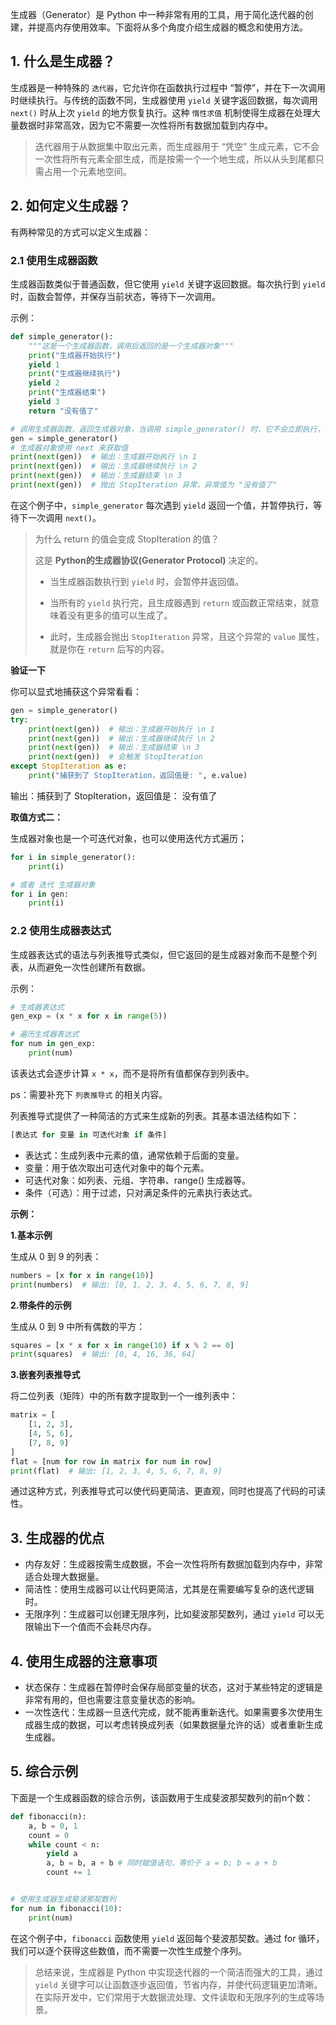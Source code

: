 生成器（Generator）是 Python 中一种非常有用的工具，用于简化迭代器的创建，并提高内存使用效率。下面将从多个角度介绍生成器的概念和使用方法。

## 1. 什么是生成器？

生成器是一种特殊的 `迭代器`，它允许你在函数执行过程中 “暂停”，并在下一次调用时继续执行。与传统的函数不同，生成器使用 `yield` 关键字返回数据，每次调用 `next()` 时从上次 `yield` 的地方恢复执行。这种 `惰性求值` 机制使得生成器在处理大量数据时非常高效，因为它不需要一次性将所有数据加载到内存中。

> 迭代器用于从数据集中取出元素，而生成器用于 “凭空” 生成元素，它不会一次性将所有元素全部生成，而是按需一个一个地生成，所以从头到尾都只需占用一个元素地空间。

## 2. 如何定义生成器？

有两种常见的方式可以定义生成器：

### 2.1 使用生成器函数

生成器函数类似于普通函数，但它使用 `yield` 关键字返回数据。每次执行到 `yield` 时，函数会暂停，并保存当前状态，等待下一次调用。

示例：

```python
def simple_generator():
    """这是一个生成器函数，调用后返回的是一个生成器对象"""
    print("生成器开始执行")
    yield 1
    print("生成器继续执行")
    yield 2
    print("生成器结束")
    yield 3
    return "没有值了"

# 调用生成器函数，返回生成器对象，当调用 simple_generator() 时，它不会立即执行，而是返回一个生成器对象，等你调用 next() 的时候，它才开始执行。
gen = simple_generator()
# 生成器对象使用 next 来获取值
print(next(gen))  # 输出：生成器开始执行 \n 1
print(next(gen))  # 输出：生成器继续执行 \n 2
print(next(gen))  # 输出：生成器结束 \n 3
print(next(gen))  # 抛出 StopIteration 异常，异常值为 "没有值了"
```

在这个例子中，`simple_generator` 每次遇到 `yield` 返回一个值，并暂停执行，等待下一次调用 `next()`。

> 为什么 return 的值会变成 StopIteration 的值？
>
> 这是 **Python的生成器协议(Generator Protocol)** 决定的。
>
> * 当生成器函数执行到 `yield` 时，会暂停并返回值。
>
> * 当所有的 `yield` 执行完，且生成器遇到 `return` 或函数正常结束，就意味着没有更多的值可以生成了。
>
> * 此时，生成器会抛出 `StopIteration` 异常，且这个异常的 `value` 属性，就是你在 `return` 后写的内容。

**验证一下**

你可以显式地捕获这个异常看看：

```python
gen = simple_generator()
try:
    print(next(gen))  # 输出：生成器开始执行 \n 1
    print(next(gen))  # 输出：生成器继续执行 \n 2
    print(next(gen))  # 输出：生成器结束 \n 3
    print(next(gen))  # 会触发 StopIteration
except StopIteration as e:
    print("捕获到了 StopIteration，返回值是: ", e.value)
```

输出：捕获到了 StopIteration，返回值是： 没有值了

**取值方式二：**

生成器对象也是一个可迭代对象，也可以使用迭代方式遍历；

```python
for i in simple_generator():
    print(i)

# 或者 迭代 生成器对象
for i in gen:
    print(i)
```



### 2.2 使用生成器表达式

生成器表达式的语法与列表推导式类似，但它返回的是生成器对象而不是整个列表，从而避免一次性创建所有数据。

示例：

```python
# 生成器表达式
gen_exp = (x * x for x in range(5))

# 遍历生成器表达式
for num in gen_exp:
    print(num)
```

该表达式会逐步计算 `x * x`，而不是将所有值都保存到列表中。

ps：需要补充下 `列表推导式` 的相关内容。

列表推导式提供了一种简洁的方式来生成新的列表。其基本语法结构如下：

```python
[表达式 for 变量 in 可迭代对象 if 条件]
```

- 表达式：生成列表中元素的值，通常依赖于后面的变量。
- 变量：用于依次取出可迭代对象中的每个元素。
- 可迭代对象：如列表、元组、字符串、range() 生成器等。
- 条件（可选）：用于过滤，只对满足条件的元素执行表达式。

**示例：**

**1.基本示例**

生成从 0 到 9 的列表：

```python
numbers = [x for x in range(10)]
print(numbers)  # 输出: [0, 1, 2, 3, 4, 5, 6, 7, 8, 9]
```

**2.带条件的示例**

生成从 0 到 9 中所有偶数的平方：

```python
squares = [x * x for x in range(10) if x % 2 == 0]
print(squares)  # 输出: [0, 4, 16, 36, 64]
```

**3.嵌套列表推导式**

将二位列表（矩阵）中的所有数字提取到一个一维列表中：

```python
matrix = [
    [1, 2, 3],
    [4, 5, 6],
    [7, 8, 9]
]
flat = [num for row in matrix for num in row]
print(flat)  # 输出: [1, 2, 3, 4, 5, 6, 7, 8, 9]
```

通过这种方式，列表推导式可以使代码更简洁、更直观，同时也提高了代码的可读性。

## 3. 生成器的优点

- 内存友好：生成器按需生成数据，不会一次性将所有数据加载到内存中，非常适合处理大数据量。
- 简洁性：使用生成器可以让代码更简洁，尤其是在需要编写复杂的迭代逻辑时。
- 无限序列：生成器可以创建无限序列，比如斐波那契数列，通过 `yield` 可以无限输出下一个值而不会耗尽内存。

## 4. 使用生成器的注意事项

- 状态保存：生成器在暂停时会保存局部变量的状态，这对于某些特定的逻辑是非常有用的，但也需要注意变量状态的影响。
- 一次性迭代：生成器一旦迭代完成，就不能再重新迭代。如果需要多次使用生成器生成的数据，可以考虑转换成列表（如果数据量允许的话）或者重新生成生成器。

## 5. 综合示例

下面是一个生成器函数的综合示例，该函数用于生成斐波那契数列的前n个数：

```python
def fibonacci(n):
    a, b = 0, 1
    count = 0
    while count < n:
        yield a
        a, b = b, a + b # 同时赋值语句，等价于 a = b; b = a + b
        count += 1


# 使用生成器生成斐波那契数列
for num in fibonacci(10):
    print(num)
```

在这个例子中，`fibonacci` 函数使用 `yield` 返回每个斐波那契数。通过 for 循环，我们可以逐个获得这些数值，而不需要一次性生成整个序列。

> 总结来说，生成器是 Python 中实现迭代器的一个简洁而强大的工具，通过 `yield` 关键字可以让函数逐步返回值，节省内存，并使代码逻辑更加清晰。在实际开发中，它们常用于大数据流处理、文件读取和无限序列的生成等场景。